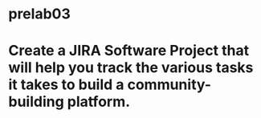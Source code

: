 # prelab03
# Create a JIRA Software Project that will help you track the various tasks it takes to build a community-building platform.
